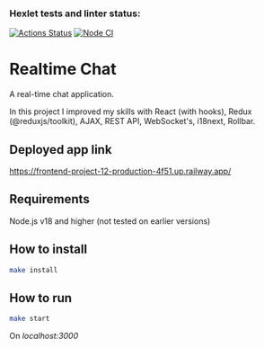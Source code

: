 ### Hexlet tests and linter status:
[![Actions Status](https://github.com/Omny/frontend-project-12/workflows/hexlet-check/badge.svg)](https://github.com/Omny/frontend-project-12/actions)
[![Node CI](https://github.com/Omny/frontend-project-12/actions/workflows/nodeci.yml/badge.svg)](https://github.com/Omny/frontend-project-12/actions/workflows/nodeci.yml)

# Realtime Chat

A real-time chat application.

In this project I improved my skills with React (with hooks), Redux (@reduxjs/toolkit), AJAX, REST API, WebSocket's, i18next, Rollbar.

## Deployed app link

https://frontend-project-12-production-4f51.up.railway.app/

## Requirements

Node.js v18 and higher (not tested on earlier versions)

## How to install
```bash
make install
```

## How to run
```bash
make start
```
On *localhost:3000*